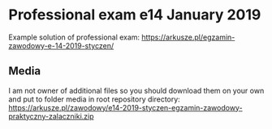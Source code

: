 # Professional exam e14 January 2019
Example solution of professional exam: https://arkusze.pl/egzamin-zawodowy-e-14-2019-styczen/

## Media
I am not owner of additional files so you should download them on your own and put to folder media in root repository directory:
https://arkusze.pl/zawodowy/e14-2019-styczen-egzamin-zawodowy-praktyczny-zalaczniki.zip
